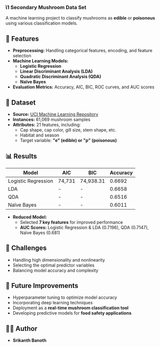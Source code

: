 ### ἳ1 Secondary Mushroom Data Set
A machine learning project to classify mushrooms as **edible** or **poisonous** using various classification models.

## 🚀 Features
- **Preprocessing:** Handling categorical features, encoding, and feature selection
- **Machine Learning Models:**  
  - **Logistic Regression**  
  - **Linear Discriminant Analysis (LDA)**  
  - **Quadratic Discriminant Analysis (QDA)**  
  - **Naïve Bayes**  
- **Evaluation Metrics:** Accuracy, AIC, BIC, ROC curves, and AUC scores

## 📂 Dataset
- **Source:** [UCI Machine Learning Repository](http://archive.ics.uci.edu/ml/datasets/Secondary+Mushroom+Dataset)
- **Instances:** 61,069 mushroom samples
- **Attributes:** 21 features, including:
  - Cap shape, cap color, gill size, stem shape, etc.
  - Habitat and season
  - Target variable: **"e" (edible) or "p" (poisonous)**

## 📊 Results
| Model | AIC | BIC | Accuracy |
|--------|------|------|-----------|
| Logistic Regression | 74,731 | 74,938.31 | 0.6692 |
| LDA | - | - | 0.6658 |
| QDA | - | - | 0.6516 |
| Naïve Bayes | - | - | 0.6011 |

- **Reduced Model:**
  - Selected **7 key features** for improved performance
  - **AUC Scores:** Logistic Regression & LDA (0.7196), QDA (0.7147), Naïve Bayes (0.681)

## 📍 Challenges
- Handling high dimensionality and nonlinearity
- Selecting the optimal predictor variables
- Balancing model accuracy and complexity

## 🎯 Future Improvements
- Hyperparameter tuning to optimize model accuracy
- Incorporating deep learning techniques
- Deployment as a **real-time mushroom classification tool**
- Developing predictive models for **food safety applications**

## 👨‍💻 Author
- **Srikanth Banoth**
